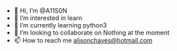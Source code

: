 - 👋 Hi, I’m @A11S0N
- 👀 I’m interested in learn
- 🌱 I’m currently learning python3
- 💞️ I’m looking to collaborate on Nothing at the moment
- 📫 How to reach me alisonchaves@hotmail.com

<!---
A11S0N/A11S0N is a ✨ special ✨ repository because its `README.md` (this file) appears on your GitHub profile.
You can click the Preview link to take a look at your changes.
--->
